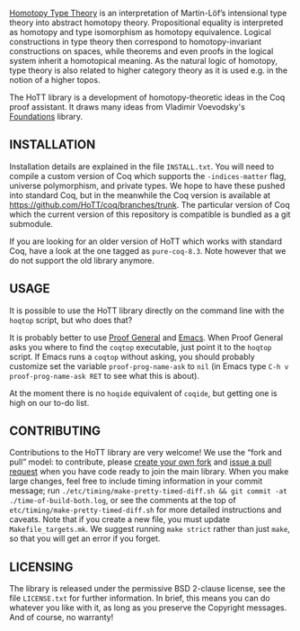 [Homotopy Type Theory](http://homotopytypetheory.org/) is an interpretation of
Martin-Löf’s intensional type theory into abstract homotopy theory. Propositional equality
is interpreted as homotopy and type isomorphism as homotopy equivalence. Logical
constructions in type theory then correspond to homotopy-invariant constructions on
spaces, while theorems and even proofs in the logical system inherit a homotopical
meaning. As the natural logic of homotopy, type theory is also related to higher category
theory as it is used e.g. in the notion of a higher topos.

The HoTT library is a development of homotopy-theoretic ideas in the Coq proof assistant.
It draws many ideas from Vladimir Voevodsky's
[Foundations](https://github.com/vladimirias/Foundations) library.

## INSTALLATION

Installation details are explained in the file `INSTALL.txt`. You will need to compile a
custom version of Coq which supports the `-indices-matter` flag, universe polymorphism, and
private types. We hope to have these pushed into standard Coq, but in the meanwhile the
Coq version is available at https://github.com/HoTT/coq/branches/trunk.  The particular
version of Coq which the current version of this repository is compatible is bundled as
a git submodule.

If you are looking for an older version of HoTT which works with standard Coq, have a look
at the one tagged as `pure-coq-8.3`. Note however that we do not support the old
library anymore.

## USAGE

It is possible to use the HoTT library directly on the command line with the `hoqtop`
script, but who does that?

It is probably better to use [Proof General](http://proofgeneral.inf.ed.ac.uk) and
[Emacs](http://www.gnu.org/software/emacs/). When Proof General asks you where to find the
`coqtop` executable, just point it to the `hoqtop` script. If Emacs runs a `coqtop`
without asking, you should probably customize set the variable `proof-prog-name-ask` to
`nil` (in Emacs type `C-h v proof-prog-name-ask RET` to see what this is about).

At the moment there is no `hoqide` equivalent of `coqide`, but getting one is high on our
to-do list.

## CONTRIBUTING

Contributions to the HoTT library are very welcome!  We use the “fork and pull” model:
to contribute, please [create your own fork](https://help.github.com/articles/fork-a-repo)
and [issue a pull request](https://help.github.com/articles/using-pull-requests) when
you have code ready to join the main library.  When you make large changes, feel free to
include timing information in your commit message; run
`./etc/timing/make-pretty-timed-diff.sh && git commit -at ./time-of-build-both.log`, or
see the comments at the top of `etc/timing/make-pretty-timed-diff.sh` for more detailed
instructions and caveats.  Note that if you create a new file, you must update
`Makefile_targets.mk`.  We suggest running `make strict` rather than just `make`, so that
you will get an error if you forget.

## LICENSING

The library is released under the permissive BSD 2-clause license, see the file
`LICENSE.txt` for further information. In brief, this means you can do whatever you like
with it, as long as you preserve the Copyright messages. And of course, no warranty!

